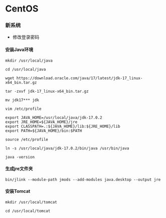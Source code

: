 # CentOS

### 新系统
- 修改登录密码

#### 安装Java环境

`mkdir /usr/local/java`

`cd /usr/local/java`

`wget https://download.oracle.com/java/17/latest/jdk-17_linux-x64_bin.tar.gz`

`tar -zxvf jdk-17_linux-x64_bin.tar.gz`

`mv jdk17*** jdk`

`vim /etc/profile`

```
export JAVA_HOME=/usr/local/java/jdk-17.0.2
export JRE_HOME=${JAVA_HOME}/jre
export CLASSPATH=.:${JAVA_HOME}/lib:${JRE_HOME}/lib
export PATH=${JAVA_HOME}/bin:$PATH
```

`source /etc/profile`

`ln -s /usr/local/java/jdk-17.0.2/bin/java /usr/bin/java`

`java -version`


#### 生成jre文件夹
`bin/jlink --module-path jmods --add-modules java.desktop --output jre`

#### 安装Tomcat
`mkdir /usr/local/tomcat`

`cd /usr/local/tomcat`

